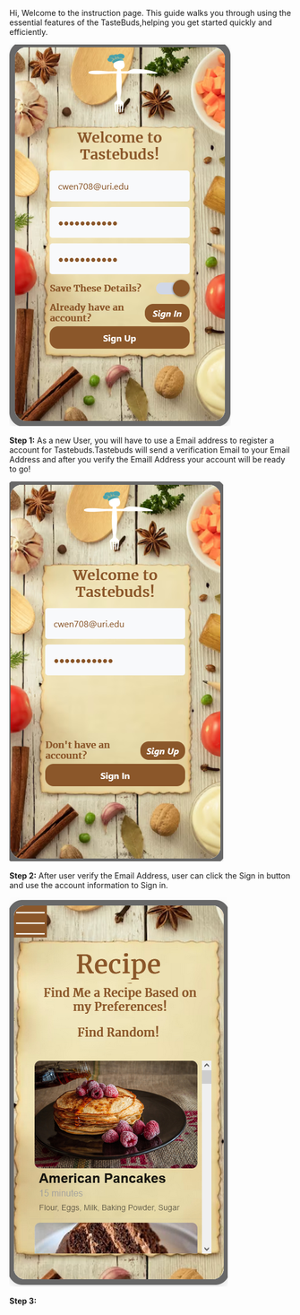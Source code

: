 Hi,
Welcome to the instruction page.
This guide walks you through using the essential features of the TasteBuds,helping you get started quickly and efficiently.


![step1](img/step1.png)

**Step 1:** As a new User, you will have to use a Email address to register a account for Tastebuds.Tastebuds will send a verification Email to your Email Address and after you verify the Emaill Address your account will be ready to go!

![step1](img/step2.png)


**Step 2:** After user verify the Email Address, user can click the Sign in button and use the account information to Sign in.


![step1](img/step3.png)

**Step 3:**

